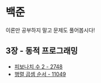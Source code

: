 # 백준

이론만 공부하지 말고 문제도 풀어봅시다!

## 3장 - 동적 프로그래밍

- [피보나치 수 2 - 2748](https://www.acmicpc.net/problem/2748)
- [행렬 곱셈 순서 - 11049](https://www.acmicpc.net/problem/11049)